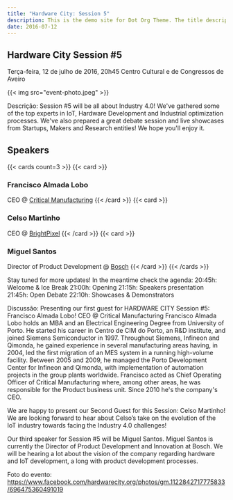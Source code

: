 ```yaml
---
title: "Hardware City: Session 5"
description: This is the demo site for Dot Org Theme. The title description and images front matter is required for meta og content.
date: 2016-07-12
---
```


## Hardware City Session #5
Terça-feira, 12 de julho de 2016, 20h45
Centro Cultural e de Congressos de Aveiro

{{< img src="event-photo.jpeg" >}}

Descrição:
Session #5 will be all about Industry 4.0! We've gathered some of the top experts in IoT, Hardware Development and Industrial optimization processes.
We've also prepared a great debate session and live showcases from Startups, Makers and Research entities! We hope you'll enjoy it.

## Speakers

{{< cards count=3 >}}
{{< card >}}
### Francisco Almada Lobo
CEO @ [Critical Manufacturing](https://www.criticalmanufacturing.com)
{{< /card >}}
{{< card >}}
### Celso Martinho
CEO @ [BrightPixel](https://brpx.com)
{{< /card >}}
{{< card >}}
### Miguel Santos
Director of Product Development @ [Bosch](https://www.bosch.pt)
{{< /card >}}
{{< /cards >}}


Stay tuned for more updates! In the meantime check the agenda:
20:45h: Welcome & Ice Break
21:00h: Opening
21:15h: Speakers presentation
21:45h: Open Debate
22:10h: Showcases & Demonstrators

Discussão:
Presenting our first guest for HARDWARE CITY Session #5:
Francisco Almada Lobo!
CEO @ Critical Manufacturing
Francisco Almada Lobo holds an MBA and an Electrical Engineering Degree from University of Porto. He started his career in Centro de CIM do Porto, an R&D institute, and joined Siemens Semiconductor in 1997. Throughout Siemens, Infineon and Qimonda, he gained experience in several manufacturing areas having, in 2004, led the first migration of an MES system in a running high-volume facility. Between 2005 and 2009, he managed the Porto Development Center for Infineon and Qimonda, with implementation of automation projects in the group plants worldwide. Francisco acted as Chief Operating Officer of Critical Manufacturing where, among other areas, he was responsible for the Product business unit. Since 2010 he's the company's CEO.

We are happy to present our Second Guest for this Session: Celso Martinho!
We are looking forward to hear about Celso’s take on the evolution of the IoT industry towards facing the Industry 4.0 challenges!

Our third speaker for Session #5 will be Miguel Santos.
Miguel Santos is currently the Director of Product Development and Innovation at Bosch. We will be hearing a lot about the vision of the company regarding hardware and IoT development, a long with product development processes.

Foto do evento: https://www.facebook.com/hardwarecity.org/photos/gm.1122842717775833/696475360491019
